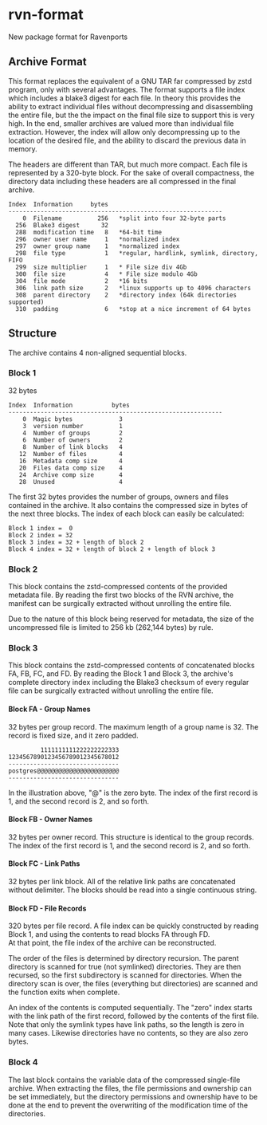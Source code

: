 # rvn-format
New package format for Ravenports

## Archive Format

This format replaces the equivalent of a GNU TAR far compressed by zstd program,
only with several advantages.  The format supports a file index which includes a
blake3 digest for each file.  In theory this provides the ability to extract
individual files without decompressing and disassembling the entire file, but the
the impact on the final file size to support this is very high.  In the end,
smaller archives are valued more than individual file extraction.  However, the
index will allow only decompressing up to the location of the desired file, and
the ability to discard the previous data in memory.

The headers are different than TAR, but much more compact.
Each file is represented by a 320-byte block.
For the sake of overall compactness, the directory data including these headers
are all compressed in the final archive.

```
Index  Information     bytes
------------------------------------------------------------
    0  Filename          256   *split into four 32-byte parts
  256  Blake3 digest      32
  288  modification time   8   *64-bit time
  296  owner user name     1   *normalized index
  297  owner group name    1   *normalized index
  298  file type           1   *regular, hardlink, symlink, directory, FIFO
  299  size multiplier     1   * File size div 4Gb
  300  file size           4   * File size modulo 4Gb
  304  file mode           2   *16 bits
  306  link path size      2   *linux supports up to 4096 characters
  308  parent directory    2   *directory index (64k directories supported)
  310  padding             6   *stop at a nice increment of 64 bytes
```

## Structure

The archive contains 4 non-aligned sequential blocks.

### Block 1

32 bytes
```
Index  Information           bytes
------------------------------------------------------------
    0  Magic bytes             3
    3  version number          1
    4  Number of groups        2
    6  Number of owners        2
    8  Number of link blocks   4
   12  Number of files         4
   16  Metadata comp size      4
   20  Files data comp size    4
   24  Archive comp size       4
   28  Unused                  4
```
The first 32 bytes provides the number of groups, owners and files contained in the archive.
It also contains the compressed size in bytes of the next three blocks.  The index of
each block can easily be calculated:

    Block 1 index =  0
    Block 2 index = 32
    Block 3 index = 32 + length of block 2
    Block 4 index = 32 + length of block 2 + length of block 3


### Block 2

This block contains the zstd-compressed contents of the provided metadata file.
By reading the first two blocks of the RVN archive, the manifest can be surgically
extracted without unrolling the entire file.

Due to the nature of this block being reserved for metadata, the size of the
uncompressed file is limited to 256 kb (262,144 bytes) by rule.

### Block 3

This block contains the zstd-compressed contents of concatenated blocks
FA, FB, FC, and FD.  By reading the Block 1 and Block 3, the archive's complete
directory index including the Blake3 checksum of every regular file can be
surgically extracted without unrolling the entire file.

#### Block FA - Group Names

32 bytes per group record.
The maximum length of a group name is 32.  The record is fixed size, and it zero padded.
```
         1111111111222222222333
1234567890123456789012345678012
-------------------------------
postgres@@@@@@@@@@@@@@@@@@@@@@@
-------------------------------
```
In the illustration above, "@" is the zero byte.
The index of the first record is 1, and the second record is 2, and so forth.

#### Block FB - Owner Names

32 bytes per owner record.
This structure is identical to the group records.
The index of the first record is 1, and the second record is 2, and so forth.

#### Block FC - Link Paths

32 bytes per link block.
All of the relative link paths are concatenated without delimiter.  The blocks
should be read into a single continuous string.

#### Block FD - File Records

320 bytes per file record.
A file index can be quickly constructed by reading Block 1, and using the contents to read blocks FA through FD.  
At that point, the file index of the archive can be reconstructed.

The order of the files is determined by directory recursion.
The parent directory is scanned for true (not symlinked) directories.  They are then recursed, so the first
subdirectory is scanned for directories.  When the directory scan is over, the files (everything but
directories) are scanned and the function exits when complete.  

An index of the contents is computed sequentially.
The "zero" index starts with the link path of the first record, followed by the contents of the first file.  
Note that only the symlink types have link paths, so the length is zero in many cases.
Likewise directories have no contents, so they are also zero bytes.

### Block 4

The last block contains the variable data of the compressed single-file archive.
When extracting the files, the file permissions and ownership can be set immediately, but the directory
permissions and ownership have to be done at the end to prevent the overwriting of the modification
time of the directories.
